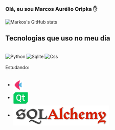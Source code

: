 ### Olá, eu sou Marcos Aurélio Oripka ✋


![Markos's GitHub stats](https://github-readme-stats.vercel.app/api?username=aureliomarkos&show_icons=true&theme=dracula)


## Tecnologias que uso no meu dia
<div style="display: inline-block"><br/>
    <img align="center" alt="Python" src="https://img.shields.io/badge/Python-3776AB?style=for-the-badge&logo=python&logoColor=white">
    <img align="center" alt="Sqlite" src="https://img.shields.io/badge/SQLite-07405E?style=for-the-badge&logo=sqlite&logoColor=white">
    <img align="center" alt="Css" src="https://img.shields.io/badge/Css-orange?style=for-the-badge&logo=css&fontColor=black">

  <div></br>
    Estudando:
  <div></br>

- <img align="center" alt="flet" src="img/iconFlet.png">
- <img align="center" alt="qt" src="img/iconQt.png">
- <img align="center" alt="sqlAlchemy" src="img/iconSqlAlchemy.png">

 
